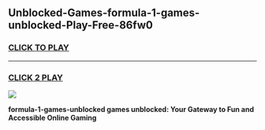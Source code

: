 
## Unblocked-Games-formula-1-games-unblocked-Play-Free-86fw0
<h3>
<a href="https://premium76.site?title=formula-1-games-unblocked&ref=20A">CLICK TO PLAY</a></h3>
<hr>

<h3>
<a href="https://premium76.site?title=formula-1-games-unblocked&ref=20A">CLICK 2 PLAY</a>
  
</h3>

<a href="https://premium76.site?title=formula-1-games-unblocked&ref=20A"><img src="https://clearcache.store/games.png"></a>


**formula-1-games-unblocked games unblocked: Your Gateway to Fun and Accessible Online Gaming**
